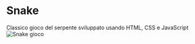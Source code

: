 # Snake
Classico gioco del serpente sviluppato usando HTML, CSS e JavaScript
![Snake gioco](https://github.com/Danygry/Snake/assets/81428089/3f9f8759-227d-4743-85b6-44785e22d022)
